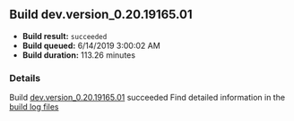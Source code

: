 ## Build dev.version_0.20.19165.01
- **Build result:** `succeeded`
- **Build queued:** 6/14/2019 3:00:02 AM
- **Build duration:** 113.26 minutes
### Details
Build [dev.version_0.20.19165.01](https://winappstudio.visualstudio.com/web/build.aspx?pcguid=a4ef43be-68ce-4195-a619-079b4d9834c2&builduri=vstfs%3a%2f%2f%2fBuild%2fBuild%2f28615) succeeded
Find detailed information in the [build log files](https://uwpctdiags.blob.core.windows.net/buildlogs/dev.version_0.20.19165.01_logs.zip)

